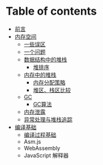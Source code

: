 # Table of contents

* [前言](README.md)
* [内存空间](nei-cun-kong-jian/README.md)
  * [一些误区](nei-cun-kong-jian/yi-xie-wu-qu.md)
  * [一个问题](nei-cun-kong-jian/yi-ge-wen-ti.md)
  * [数据结构中的堆栈](nei-cun-kong-jian/shu-ju-jie-gou-zhong-de-dui-zhan/README.md)
    * [堆排序](nei-cun-kong-jian/shu-ju-jie-gou-zhong-de-dui-zhan/dui-pai-xu.md)
  * [内存中的堆栈](nei-cun-kong-jian/nei-cun-zhong-de-dui-zhan/README.md)
    * [内存分配策略](nei-cun-kong-jian/nei-cun-zhong-de-dui-zhan/nei-cun-fen-pei-ce-lve.md)
    * [堆区、栈区比较](nei-cun-kong-jian/nei-cun-zhong-de-dui-zhan/untitled.md)
  * [GC](nei-cun-kong-jian/gc/README.md)
    * [GC算法](nei-cun-kong-jian/gc/gc-suan-fa.md)
  * [内存泄露](nei-cun-kong-jian/nei-cun-xie-lu.md)
  * [异常处理与堆栈追踪](nei-cun-kong-jian/yi-chang-chu-li-yu-dui-zhan-zhui-zong.md)
* [编译基础](bian-yi-ji-chu/README.md)
  * [编译过程基础](bian-yi-ji-chu/bian-yi-qi.md)
  * Asm.js
  * WebAssembly
  * JavaScript 解释器

